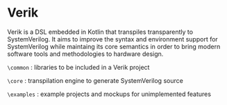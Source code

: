 # Verik

Verik is a DSL embedded in Kotlin that transpiles transparently to SystemVerilog. It aims to improve the syntax and
environment support for SystemVerilog while maintaing its core semantics in order to bring modern software tools and
methodologies to hardware design.

`\common` : libraries to be included in a Verik project

`\core` : transpilation engine to generate SystemVerilog source

`\examples` : example projects and mockups for unimplemented features